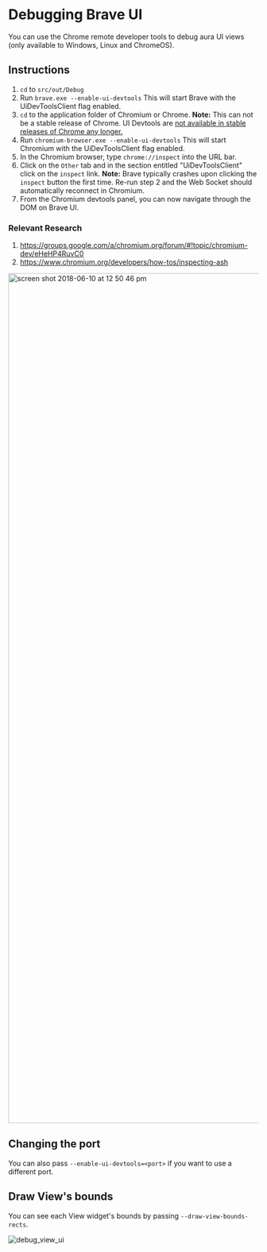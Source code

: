 # Debugging Brave UI

You can use the Chrome remote developer tools to debug aura UI views (only available to Windows, Linux and ChromeOS).

## Instructions

1. `cd` to `src/out/Debug`
2. Run `brave.exe --enable-ui-devtools` This will start Brave with the UiDevToolsClient flag enabled.
3. `cd` to the application folder of Chromium or Chrome. **Note:** This can not be a stable release of Chrome. UI Devtools are [not available in stable releases of Chrome any longer.](https://cs.chromium.org/chromium/src/chrome/browser/about_flags.cc?l=4410)
4. Run `chromium-browser.exe --enable-ui-devtools` This will start Chromium with the UiDevToolsClient flag enabled.
5. In the Chromium browser, type `chrome://inspect` into the URL bar.
6. Click on the `Other` tab and in the section entitled "UiDevToolsClient" click on the `inspect` link. **Note:** Brave typically crashes upon clicking the `inspect` button the first time. Re-run step 2 and the Web Socket should automatically reconnect in Chromium.
7. From the Chromium devtools panel, you can now navigate through the DOM on Brave UI.

### Relevant Research

1. https://groups.google.com/a/chromium.org/forum/#!topic/chromium-dev/eHeHP4RuvC0
2. https://www.chromium.org/developers/how-tos/inspecting-ash

<img width="1712" alt="screen shot 2018-06-10 at 12 50 46 pm" src="https://user-images.githubusercontent.com/831718/41204013-268f97d6-6cad-11e8-80c4-641e7f998aac.png">

## Changing the port

You can also pass `--enable-ui-devtools=<port>` if you want to use a different port.

## Draw View's bounds

You can see each View widget's bounds by passing `--draw-view-bounds-rects`.

![debug_view_ui](https://user-images.githubusercontent.com/6786187/41207426-d58a49cc-6d50-11e8-8eba-e1189ba3dba7.png)
